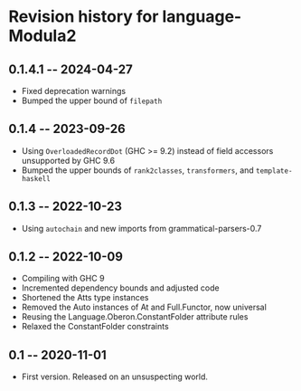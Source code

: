 # Revision history for language-Modula2

## 0.1.4.1 -- 2024-04-27

* Fixed deprecation warnings
* Bumped the upper bound of `filepath`

## 0.1.4 -- 2023-09-26

* Using `OverloadedRecordDot` (GHC >= 9.2) instead of field accessors unsupported by GHC 9.6
* Bumped the upper bounds of `rank2classes`, `transformers`, and `template-haskell`

## 0.1.3 -- 2022-10-23

* Using `autochain` and new imports from grammatical-parsers-0.7

## 0.1.2 -- 2022-10-09

* Compiling with GHC 9
* Incremented dependency bounds and adjusted code
* Shortened the Atts type instances
* Removed the Auto instances of At and Full.Functor, now universal
* Reusing the Language.Oberon.ConstantFolder attribute rules
* Relaxed the ConstantFolder constraints

## 0.1 -- 2020-11-01

* First version. Released on an unsuspecting world.
